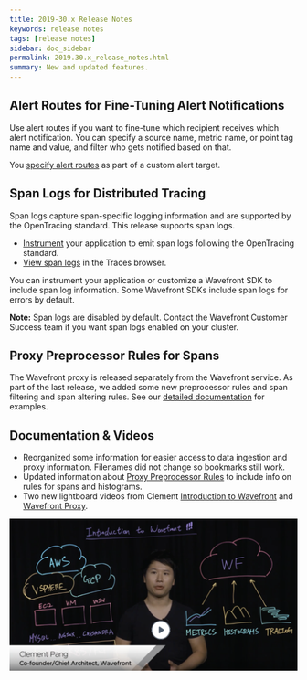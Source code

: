 ```yaml
---
title: 2019-30.x Release Notes
keywords: release notes
tags: [release notes]
sidebar: doc_sidebar
permalink: 2019.30.x_release_notes.html
summary: New and updated features.
---
```



## Alert Routes for Fine-Tuning Alert Notifications

Use alert routes if you want to fine-tune which recipient receives which alert notification. You can specify a source name, metric name, or point tag name and value, and filter who gets notified based on that.

You [specify alert routes](webhooks_alert_notification.html#add-custom-alert-routes) as part of a custom alert target.

## Span Logs for Distributed Tracing

Span logs capture span-specific logging information and are supported by the OpenTracing standard. This release supports span logs.

* [Instrument](tracing_instrumenting_frameworks.html#instrumentation-for-span-logs) your application to emit span logs following the OpenTracing standard.
* [View span logs](tracing_ui_overview.html#drill-down-into-spans-and-view-metrics-and-span-logs) in the Traces browser.

You can instrument your application or customize a Wavefront SDK to include span log information. Some Wavefront SDKs include span logs for errors by default.

**Note:** Span logs are disabled by default. Contact the Wavefront Customer Success team if you want span logs enabled on your cluster.

## Proxy Preprocessor Rules for Spans

The Wavefront proxy is released separately from the Wavefront service. As part of the last release, we added some new preprocessor rules and span filtering and span altering rules. See our [detailed documentation](proxies_preprocessor_rules.html) for examples.

## Documentation & Videos

* Reorganized some information for easier access to data ingestion and proxy information. Filenames did not change so bookmarks still work.
* Updated information about [Proxy Preprocessor Rules](proxies_preprocessor_rules.html) to include info on rules for spans and histograms.
* Two new lightboard videos from Clement [Introduction to Wavefront](https://youtu.be/90mw6Vcmlt4) and [Wavefront Proxy](https://youtu.be/Lrm8UuxrsqA).

<p><a href="https://youtu.be/90mw6Vcmlt4" target="_blank"><img src="/images/v_intro_clement.png" style="width: 700px;" alt="Wavefront proxies video"/></a>
</p>
